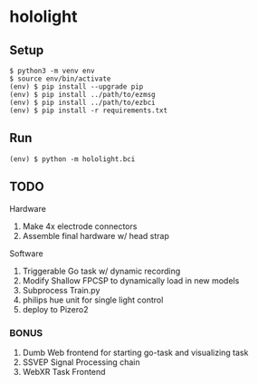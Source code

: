# hololight

## Setup

```
$ python3 -m venv env
$ source env/bin/activate
(env) $ pip install --upgrade pip
(env) $ pip install ../path/to/ezmsg
(env) $ pip install ../path/to/ezbci
(env) $ pip install -r requirements.txt
```

## Run
```
(env) $ python -m hololight.bci
```

## TODO
Hardware
1. Make 4x electrode connectors
1. Assemble final hardware w/ head strap

Software
1. Triggerable Go task w/ dynamic recording
1. Modify Shallow FPCSP to dynamically load in new models
1. Subprocess Train.py
1. philips hue unit for single light control
1. deploy to Pizero2

### BONUS
1. Dumb Web frontend for starting go-task and visualizing task
1. SSVEP Signal Processing chain
1. WebXR Task Frontend